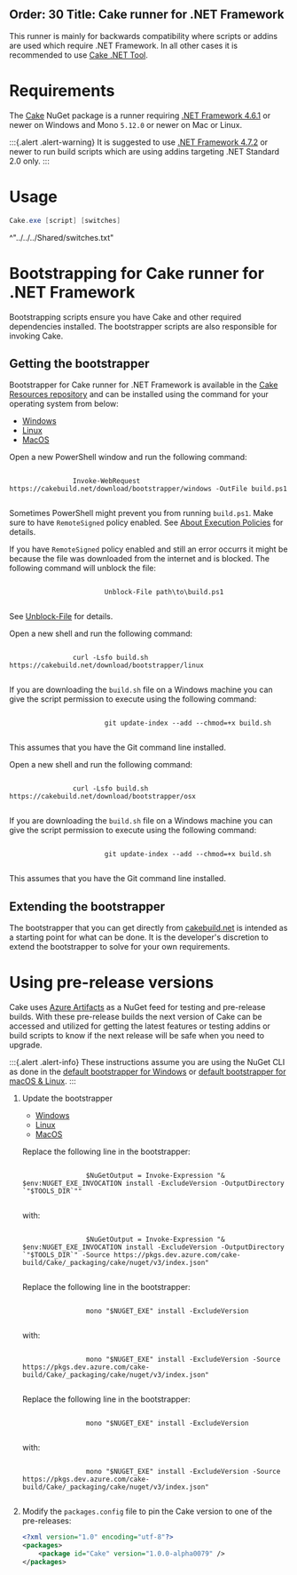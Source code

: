 Order: 30
Title: Cake runner for .NET Framework
---

This runner is mainly for backwards compatibility where scripts or addins are used which require .NET Framework.
In all other cases it is recommended to use [Cake .NET Tool](dotnet-tool).

# Requirements

The [Cake](https://www.nuget.org/packages/Cake) NuGet package is a runner requiring [.NET Framework 4.6.1](https://www.microsoft.com/net/download/dotnet-framework/net461)
or newer on Windows and Mono `5.12.0` or newer on Mac or Linux.

:::{.alert .alert-warning}
It is suggested to use [.NET Framework 4.7.2](https://www.microsoft.com/net/download/dotnet-framework/net472) or newer to run build scripts
which are using addins targeting .NET Standard 2.0 only.
:::

# Usage

```powershell
Cake.exe [script] [switches]
```

^"../../../Shared/switches.txt"

# Bootstrapping for Cake runner for .NET Framework

Bootstrapping scripts ensure you have Cake and other required dependencies installed.
The bootstrapper scripts are also responsible for invoking Cake.

## Getting the bootstrapper

Bootstrapper for Cake runner for .NET Framework is available in the [Cake Resources repository](https://github.com/cake-build/resources)
and can be installed using the command for your operating system from below:

<ul class="nav nav-tabs">
    <li class="active"><a data-toggle="tab" href="#windows1">Windows</a></li>
    <li><a data-toggle="tab" href="#linux1">Linux</a></li>
    <li><a data-toggle="tab" href="#macos1">MacOS</a></li>
</ul>

<div class="tab-content">
    <div id="windows1" class="tab-pane fade in active">
        <p>
            Open a new PowerShell window and run the following command:
        </p>
        <p>
            <code class="language-powershell hljs">
                Invoke-WebRequest https://cakebuild.net/download/bootstrapper/windows -OutFile build.ps1
            </code>
        </p>
        <p>
            <div class="alert alert-info" role="alert">
                <p>
                    Sometimes PowerShell might prevent you from running <code>build.ps1</code>.
                    Make sure to have <code>RemoteSigned</code> policy enabled.
                    See <a href="http://go.microsoft.com/fwlink/?LinkID=135170">About Execution Policies</a> for details.
                </p>
                <p>
                    If you have <code>RemoteSigned</code> policy enabled and still an error occurrs it might be because
                    the file was downloaded from the internet and is blocked.
                    The following command will unblock the file:
                </p>
                <p>
                    <code class="language-powershell hljs">
                        Unblock-File path\to\build.ps1
                    </code>
                </p>
                <p>
                    See <a href="https://docs.microsoft.com/en-us/powershell/module/microsoft.powershell.utility/unblock-file">Unblock-File</a> for details.
                </p>
            </div>
        </p>
    </div>
    <div id="linux1" class="tab-pane fade">
        <p>
            Open a new shell and run the following command:
        </p>
        <p>
            <code class="language-bash hljs">
                curl -Lsfo build.sh https://cakebuild.net/download/bootstrapper/linux
            </code>
        </p>
        <p>
            <div class="alert alert-info" role="alert">
                <p>
                    If you are downloading the <code>build.sh</code> file on a Windows machine you can give the script permission to execute using the following command:
                </p>
                <p>
                    <code class="language-bash hljs">
                        git update-index --add --chmod=+x build.sh
                    </code>
                </p>
                <p>
                    This assumes that you have the Git command line installed.
                </p>
            </div>
        </p>
    </div>
    <div id="macos1" class="tab-pane fade">
        <p>
            Open a new shell and run the following command:
        </p>
        <p>
            <code class="language-bash hljs">
                curl -Lsfo build.sh https://cakebuild.net/download/bootstrapper/osx
            </code>
        </p>
        <p>
            <div class="alert alert-info" role="alert">
                <p>
                    If you are downloading the <code>build.sh</code> file on a Windows machine you can give the script permission to execute using the following command:
                </p>
                <p>
                    <code class="language-bash hljs">
                        git update-index --add --chmod=+x build.sh
                    </code>
                </p>
                <p>
                    This assumes that you have the Git command line installed.
                </p>
            </div>
        </p>
    </div>
</div>

## Extending the bootstrapper

The bootstrapper that you can get directly from [cakebuild.net](https://cakebuild.net) is intended as a starting point for what can be done.
It is the developer's discretion to extend the bootstrapper to solve for your own requirements.

# Using pre-release versions

Cake uses [Azure Artifacts](https://dev.azure.com/cake-build/Cake/_packaging?_a=package&feed=cake&package=Cake&protocolType=NuGet) as a NuGet feed for testing and pre-release builds.
With these pre-release builds the next version of Cake can be accessed and utilized for getting the latest features or testing addins or build scripts to know if the next release will be safe when you need to upgrade.

:::{.alert .alert-info}
These instructions assume you are using the NuGet CLI as done in the [default bootstrapper for Windows](https://github.com/cake-build/resources/blob/develop/build.ps1)
or [default bootstrapper for macOS & Linux](https://github.com/cake-build/resources/blob/develop/build.sh).
:::

1. Update the bootstrapper

   <ul class="nav nav-tabs">
       <li class="active"><a data-toggle="tab" href="#windows2">Windows</a></li>
       <li><a data-toggle="tab" href="#linux2">Linux</a></li>
       <li><a data-toggle="tab" href="#macos2">MacOS</a></li>
   </ul>

   <div class="tab-content">
       <div id="windows2" class="tab-pane fade in active">
           <p>
               Replace the following line in the bootstrapper:
           </p>
           <p>
               <code class="language-powershell hljs">
                   $NuGetOutput = Invoke-Expression "& $env:NUGET_EXE_INVOCATION install -ExcludeVersion -OutputDirectory `"$TOOLS_DIR`""
               </code>
           </p>
           <p>
               with:
           </p>
           <p>
               <code class="language-powershell hljs">
                   $NuGetOutput = Invoke-Expression "& $env:NUGET_EXE_INVOCATION install -ExcludeVersion -OutputDirectory `"$TOOLS_DIR`" -Source https://pkgs.dev.azure.com/cake-build/Cake/_packaging/cake/nuget/v3/index.json"
               </code>
           </p>
       </div>
       <div id="linux2" class="tab-pane fade">
           <p>
               Replace the following line in the bootstrapper:
           </p>
           <p>
               <code class="language-bash hljs">
                   mono "$NUGET_EXE" install -ExcludeVersion
               </code>
           </p>
           <p>
               with:
           </p>
           <p>
               <code class="language-bash hljs">
                   mono "$NUGET_EXE" install -ExcludeVersion -Source https://pkgs.dev.azure.com/cake-build/Cake/_packaging/cake/nuget/v3/index.json"
               </code>
           </p>
       </div>
       <div id="macos2" class="tab-pane fade">
           <p>
               Replace the following line in the bootstrapper:
           </p>
           <p>
               <code class="language-bash hljs">
                   mono "$NUGET_EXE" install -ExcludeVersion
               </code>
           </p>
           <p>
               with:
           </p>
           <p>
               <code class="language-bash hljs">
                   mono "$NUGET_EXE" install -ExcludeVersion -Source https://pkgs.dev.azure.com/cake-build/Cake/_packaging/cake/nuget/v3/index.json"
               </code>
           </p>
       </div>
   </div>
2. Modify the `packages.config` file to pin the Cake version to one of the pre-releases:

   ```xml
   <?xml version="1.0" encoding="utf-8"?>
   <packages>
       <package id="Cake" version="1.0.0-alpha0079" />
   </packages>
   ```
